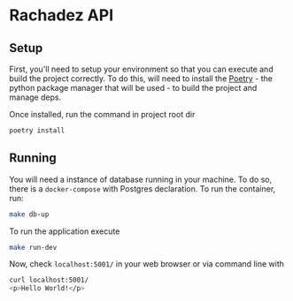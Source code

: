 # Rachadez API

## Setup
First, you'll need to setup your environment so that you can execute and build the project correctly. To do this, will need to install the [Poetry](https://python-poetry.org/docs/#installation) - the python package manager that will be used - to build the project and manage deps.

Once installed, run the command in project root dir
```bash
poetry install
```

## Running
You will need a instance of database running in your machine. To do so, there is a `docker-compose` with Postgres declaration. To run the container, run:
```bash
make db-up
```

To run the application execute
```bash
make run-dev
```

Now, check `localhost:5001/` in your web browser or via command line with
```bash
curl localhost:5001/
<p>Hello World!</p>
```
